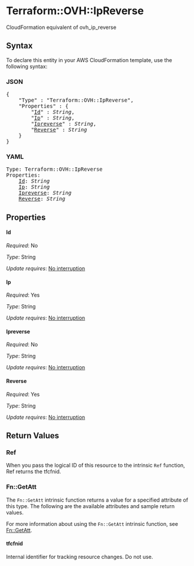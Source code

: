 # Terraform::OVH::IpReverse

CloudFormation equivalent of ovh_ip_reverse

## Syntax

To declare this entity in your AWS CloudFormation template, use the following syntax:

### JSON

<pre>
{
    "Type" : "Terraform::OVH::IpReverse",
    "Properties" : {
        "<a href="#id" title="Id">Id</a>" : <i>String</i>,
        "<a href="#ip" title="Ip">Ip</a>" : <i>String</i>,
        "<a href="#ipreverse" title="Ipreverse">Ipreverse</a>" : <i>String</i>,
        "<a href="#reverse" title="Reverse">Reverse</a>" : <i>String</i>
    }
}
</pre>

### YAML

<pre>
Type: Terraform::OVH::IpReverse
Properties:
    <a href="#id" title="Id">Id</a>: <i>String</i>
    <a href="#ip" title="Ip">Ip</a>: <i>String</i>
    <a href="#ipreverse" title="Ipreverse">Ipreverse</a>: <i>String</i>
    <a href="#reverse" title="Reverse">Reverse</a>: <i>String</i>
</pre>

## Properties

#### Id

_Required_: No

_Type_: String

_Update requires_: [No interruption](https://docs.aws.amazon.com/AWSCloudFormation/latest/UserGuide/using-cfn-updating-stacks-update-behaviors.html#update-no-interrupt)

#### Ip

_Required_: Yes

_Type_: String

_Update requires_: [No interruption](https://docs.aws.amazon.com/AWSCloudFormation/latest/UserGuide/using-cfn-updating-stacks-update-behaviors.html#update-no-interrupt)

#### Ipreverse

_Required_: No

_Type_: String

_Update requires_: [No interruption](https://docs.aws.amazon.com/AWSCloudFormation/latest/UserGuide/using-cfn-updating-stacks-update-behaviors.html#update-no-interrupt)

#### Reverse

_Required_: Yes

_Type_: String

_Update requires_: [No interruption](https://docs.aws.amazon.com/AWSCloudFormation/latest/UserGuide/using-cfn-updating-stacks-update-behaviors.html#update-no-interrupt)

## Return Values

### Ref

When you pass the logical ID of this resource to the intrinsic `Ref` function, Ref returns the tfcfnid.

### Fn::GetAtt

The `Fn::GetAtt` intrinsic function returns a value for a specified attribute of this type. The following are the available attributes and sample return values.

For more information about using the `Fn::GetAtt` intrinsic function, see [Fn::GetAtt](https://docs.aws.amazon.com/AWSCloudFormation/latest/UserGuide/intrinsic-function-reference-getatt.html).

#### tfcfnid

Internal identifier for tracking resource changes. Do not use.

